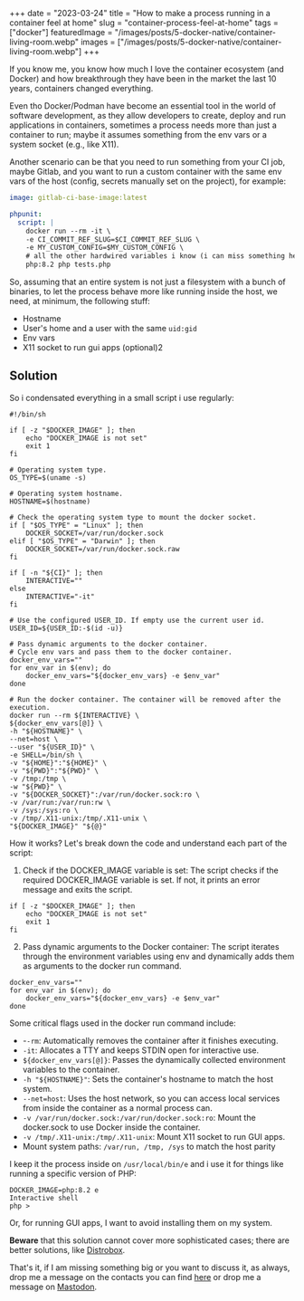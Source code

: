 +++
date = "2023-03-24"
title = "How to make a process running in a container feel at home"
slug = "container-process-feel-at-home"
tags = ["docker"]
featuredImage = "/images/posts/5-docker-native/container-living-room.webp"
images = ["/images/posts/5-docker-native/container-living-room.webp"]
+++

If you know me, you know how much I love the container ecosystem (and Docker) and how breakthrough they have been in the market the last 10 years, containers changed everything.

Even tho Docker/Podman have become an essential tool in the world of software development, as they allow developers to create, deploy and run applications in containers, sometimes a process needs more than just a container to run; maybe it assumes something from the env vars or a system socket (e.g., like X11).

Another scenario can be that you need to run something from your CI job, maybe Gitlab, and you want to run a custom container with the same env vars of the host (config, secrets manually set on the project), for example:

```yaml
image: gitlab-ci-base-image:latest

phpunit:
  script: |
    docker run --rm -it \
    -e CI_COMMIT_REF_SLUG=$CI_COMMIT_REF_SLUG \
    -e MY_CUSTOM_CONFIG=$MY_CUSTOM_CONFIG \
    # all the other hardwired variables i know (i can miss something here). \
    php:8.2 php tests.php
```

So, assuming that an entire system is not just a filesystem with a bunch of binaries, to let the process behave more like running inside the host, we need, at minimum, the following stuff:

- Hostname
- User's home and a user with the same `uid:gid`
- Env vars
- X11 socket to run gui apps (optional)2

## Solution

So i condensated everything in a small script i use regularly:

```shell
#!/bin/sh

if [ -z "$DOCKER_IMAGE" ]; then
    echo "DOCKER_IMAGE is not set"
    exit 1
fi

# Operating system type.
OS_TYPE=$(uname -s)

# Operating system hostname.
HOSTNAME=$(hostname)

# Check the operating system type to mount the docker socket.
if [ "$OS_TYPE" = "Linux" ]; then
    DOCKER_SOCKET=/var/run/docker.sock
elif [ "$OS_TYPE" = "Darwin" ]; then
    DOCKER_SOCKET=/var/run/docker.sock.raw
fi

if [ -n "${CI}" ]; then
    INTERACTIVE=""
else
    INTERACTIVE="-it"
fi

# Use the configured USER_ID. If empty use the current user id.
USER_ID=${USER_ID:-$(id -u)}

# Pass dynamic arguments to the docker container.
# Cycle env vars and pass them to the docker container.
docker_env_vars=""
for env_var in $(env); do
    docker_env_vars="${docker_env_vars} -e $env_var"
done

# Run the docker container. The container will be removed after the execution.
docker run --rm ${INTERACTIVE} \
${docker_env_vars[@]} \
-h "${HOSTNAME}" \
--net=host \
--user "${USER_ID}" \
-e SHELL=/bin/sh \
-v "${HOME}":"${HOME}" \
-v "${PWD}":"${PWD}" \
-v /tmp:/tmp \
-w "${PWD}" \
-v "${DOCKER_SOCKET}":/var/run/docker.sock:ro \
-v /var/run:/var/run:rw \
-v /sys:/sys:ro \
-v /tmp/.X11-unix:/tmp/.X11-unix \
"${DOCKER_IMAGE}" "${@}"
```

How it works? Let's break down the code and understand each part of the script:

1. Check if the DOCKER_IMAGE variable is set: The script checks if the required DOCKER_IMAGE variable is set. If not, it prints an error message and exits the script.

```shell
if [ -z "$DOCKER_IMAGE" ]; then
    echo "DOCKER_IMAGE is not set"
    exit 1
fi
```

2. Pass dynamic arguments to the Docker container: The script iterates through the environment variables using env and dynamically adds them as arguments to the docker run command.

```shell
docker_env_vars=""
for env_var in $(env); do
    docker_env_vars="${docker_env_vars} -e $env_var"
done
```

Some critical flags used in the docker run command include:

- -`-rm`: Automatically removes the container after it finishes executing.
- `-it`: Allocates a TTY and keeps STDIN open for interactive use.
- `${docker_env_vars[@]}`: Passes the dynamically collected environment variables to the container.
- `-h "${HOSTNAME}"`: Sets the container's hostname to match the host system.
- `--net=host`: Uses the host network, so you can access local services from inside the container as a normal process can.
- `-v /var/run/docker.sock:/var/run/docker.sock:ro`: Mount the docker.sock to use Docker inside the container.
- `-v /tmp/.X11-unix:/tmp/.X11-unix`: Mount X11 socket to run GUI apps.
- Mount system paths: `/var/run, /tmp, /sys` to match the host parity

I keep it the process inside on `/usr/local/bin/e` and i use it for things like running a specific version of PHP:

```shell
DOCKER_IMAGE=php:8.2 e
Interactive shell
php >
```

Or, for running GUI apps, I want to avoid installing them on my system.

**Beware** that this solution cannot cover more sophisticated cases; there are better solutions, like [Distrobox](https://github.com/89luca89/distrobox).

That's it, if I am missing something big or you want to discuss it, as always, drop me a message on the contacts you can find [here](/about) or drop me a message on [Mastodon](https://continuousdelivery.social/@paolomainardi).
